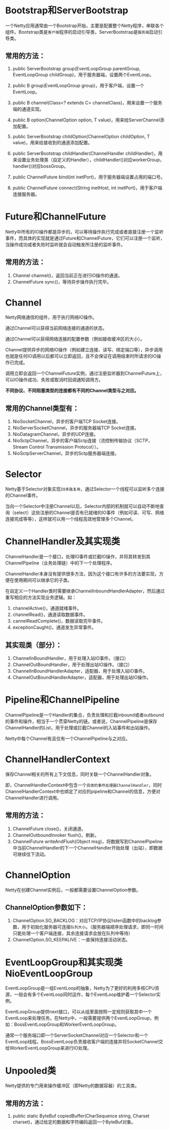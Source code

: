 Bootstrap和ServerBootstrap
===

一个Netty应用通常由一个Bootstrap开始，主要是配置整个Netty程序，串联各个组件。Bootstrap类是`客户端`程序的启动引导类，ServerBootstrap是`服务端`启动引导类。

常用的方法：
---

1. public ServerBootstrap group(EventLoopGroup parentGroup, EventLoopGroup childGroup)，用于服务器端，设置两个EventLoop。

2. public B group(EventLoopGroup group)，用于客户端，设置一个EventLoop。

3. public B channel(Class<? extends C> channelClass)，用来设置一个服务端的通道实现。

4. public <T> B option(ChannelOption<T> option, T value)，用来给ServerChannel添加配置。
  
5. public <T> ServerBootstrap childOption(ChannelOption<T> childOption, T value)，用来给接收到的通道添加配置。
  
6. public ServerBootstrap childHandler(ChannelHandler childHandler)，用来设置业务处理类（自定义的Handler），childHandler()对应workerGroup，handler()对应bossGroup。

7. public ChannelFuture bind(int inetPort)，用于服务器端设置占用的端口号。

8. public ChannelFuture connect(String inetHost, int inetPort)，用于客户端连接服务器。


Future和ChannelFuture
===

Netty中所有的IO操作都是异步的，可以等待操作执行完成或者直接注册一个监听事件，而具体的实现就是通过Future和ChannelFuture，它们可以注册一个监听，当操作成功或者失败时监听就会自动触发所注册的监听事件。

常用的方法：
---

1. Channel channel()，返回当前正在进行IO操作的通道。
2. ChannelFuture sync()，等待异步操作执行完毕。

Channel
===

Netty网络通信的组件，用于执行网络IO操作。

通过Channel可以获得当前网络连接的通道的状态。

通过Channel可以获得网络连接的配置参数（例如接收缓冲区的大小）。

Channel提供异步的网络IO操作（例如建立连接、读写、绑定端口等），异步调用也就是任何IO调用以后都可以立即返回，且不会保证在调用结束时所请求的IO操作已完成。

调用立即会返回一个ChannelFuture实例，通过注册监听器到ChannelFuture上，可以IO操作成功、失败或取消时回调通知调用方。

**不同协议、不同阻塞类型的连接都有不同的Channel类型与之对应。**

常用的Channel类型有：
---

1. NioSocketChannel，异步的客户端TCP Socket连接。
2. NioServerSocketChannel，异步的服务器端TCP Socket连接。
3. NioDatagramChannel，异步的UDP连接。
4. NioSctpChannel，异步的客户端Sctp连接（流控制传输协议（SCTP，Stream Control Transmission Protocol））。
5. NioSctpServerChannel，异步的Sctp服务器端连接。

Selector
===

Netty基于Selector对象实现`IO多路复用`，通过Selector一个线程可以监听多个连接的Channel事件。

当向一个Selector中注册Channel以后，Selector内部的机制就可以自动不断地查询（select）这些注册的Channel是否有已就绪的IO事件（例如可读、可写、网络连接完成等等），这样就可以用一个线程高效地管理多个Channel。

ChannelHandler及其实现类
===

ChannelHandler是一个接口，处理IO事件或拦截IO操作，并将其转发到其ChannelPipeline（业务处理链）中的下一个处理程序。

ChannelHandler本身没有提供很多方法，因为这个接口有许多的方法要实现，方便在使用期间可以继承它的子类。

在自定义一个Handler类时需要继承ChannelInboundHandlerAdapter，然后通过重写相应的方法实现业务逻辑。如：
1. channelActive()，通道就绪事件。
2. channelRead()，通道读取数据事件。
3. cannelReadComplete()，数据读取完毕事件。
4. exceptionCaught()，通道发生异常事件。




其实现类（部分）：
---

1. ChannelInBoundHandler，用于处理入站IO事件。（接口）
2. ChannelOutBoundHandler，用于处理出站IO操作。（接口）
3. ChannelInBoundHandlerAdapter，适配器，用于处理入站IO事件。
4. ChannelOutBoundHandlerAdapter，适配器，用于处理出站IO操作。


Pipeline和ChannelPipeline
===

ChannelPipeline是一个Handler的集合，负责处理和拦截inbound或者outbound的事件和操作，相当于一个贯穿Netty的链。或者说，ChannelPipeline是保存ChannelHandler的List，用于处理或拦截Channel的入站事件和出站操作。

Netty中每个Channel有且仅有一个ChannelPipeline与之对应。


ChannelHandlerContext
===

保存Channel相关的所有上下文信息，同时关联一个ChannelHandler对象。

即，ChannelHandlerContext中包含一个`具体的事件处理器ChannelHandler`，同时ChannelHandlerContext中也绑定了对应的pipeline和Channel的信息，方便对ChannelHandler进行调用。

常用的方法：
---

1. ChannelFuture close()，关闭通道。
2. ChannelOutboundInvoker flush()，刷新。
3. ChannelFuture writeAndFlush(Object msg)，将数据写到ChannelPipeline中当前ChannelHandler的下一个ChannelHandler开始处理（出站），即数据可继续往下流动。


ChannelOption
===

Netty在创建Channel实例后，一般都需要设置ChannelOption参数。

ChannelOption参数如下：
---

1. ChannelOption.SO_BACKLOG：对应TCP/IP协议listen函数中的backlog参数，用于初始化服务器可连接`队列大小`。（服务器端顺序处理请求，即同一时间只能处理一个客户端连接，其余连接请求会放在队列中等待）
2. ChannelOption.SO_KEEPALIVE：一直保持连接活动状态。


EventLoopGroup和其实现类NioEventLoopGroup
===

EventLoopGroup是一组EventLoop的抽象，Netty为了更好的利用多核CPU资源，一般会有多个EventLoop同时运作，每个EventLoop维护着一个Selector实例。

EventLoopGroup提供next接口，可以从组里面按照一定规则获取其中一个EventLoop来处理任务。在Netty中，一般需要提供两个EventLoopGroup，例如：BossEventLoopGroup和WorkerEventLoopGroup。

通常一个服务端口即一个ServerSocketChannel对应一个Selector和一个EventLoop线程。BossEventLoop负责接收客户端的连接并将SocketChannel交给WorkerEventLoopGroup来进行IO处理。


Unpooled类
===

Netty提供的专门用来操作缓冲区（即Netty的数据容器）的工具类。

常用的方法：
---

1. public static ByteBuf copiedBuffer(CharSequence string, Charset charset)，通过给定的数据和字符编码返回一个ByteBuf对象。







  

